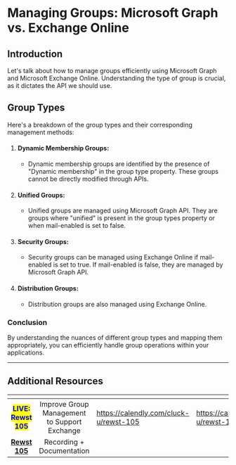 # Managing Groups: Microsoft Graph vs. Exchange Online

## Introduction

Let's talk about how to manage groups efficiently using Microsoft Graph and Microsoft Exchange Online. Understanding the type of group is crucial, as it dictates the API we should use.&#x20;

## Group Types

Here's a breakdown of the group types and their corresponding management methods:

1. #### Dynamic Membership Groups:
   * Dynamic membership groups are identified by the presence of "Dynamic membership" in the group type property. These groups cannot be directly modified through APIs.
2. #### Unified Groups:
   * Unified groups are managed using Microsoft Graph API. They are groups where "unified" is present in the group types property or when mail-enabled is set to false.
3. #### Security Groups:
   * Security groups can be managed using Exchange Online if mail-enabled is set to true. If mail-enabled is false, they are managed by Microsoft Graph API.
4. #### Distribution Groups:
   * Distribution groups are also managed using Exchange Online.

### Conclusion

By understanding the nuances of different group types and mapping them appropriately, you can efficiently handle group operations within your applications.&#x20;

***

## Additional Resources

<table data-card-size="large" data-view="cards"><thead><tr><th align="center"></th><th align="center"></th><th data-hidden data-type="content-ref"></th><th data-hidden data-card-target data-type="content-ref"></th></tr></thead><tbody><tr><td align="center"><mark style="color:blue;"><strong>LIVE: Rewst 105</strong></mark></td><td align="center">Improve Group Management to Support Exchange</td><td><a href="https://calendly.com/cluck-u/rewst-105">https://calendly.com/cluck-u/rewst-105</a></td><td><a href="https://calendly.com/cluck-u/rewst-105">https://calendly.com/cluck-u/rewst-105</a></td></tr><tr><td align="center"><a href="../../../cluck-university/rewst-foundations-10x/105-improve-group-management-to-support-exchange.md"><strong>Rewst 105</strong></a></td><td align="center">Recording + Documentation</td><td></td><td></td></tr></tbody></table>
